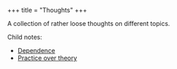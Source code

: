 +++
title = "Thoughts"
+++

A collection of rather loose thoughts on different topics.

Child notes:

- [Dependence](@/notes/Thoughts/Dependence.md)
- [Practice over theory](@/notes/Thoughts/Practice_over_theory.md)
